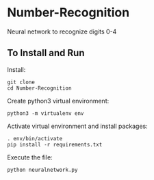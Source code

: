# Number-Recognition
Neural network to recognize digits 0-4

## To Install and Run
Install:
```
git clone 
cd Number-Recognition
```
Create python3 virtual environment:
```
python3 -m virtualenv env
```
Activate virtual environment and install packages:
```
. env/bin/activate
pip install -r requirements.txt
```
Execute the file:
```
python neuralnetwork.py
```
